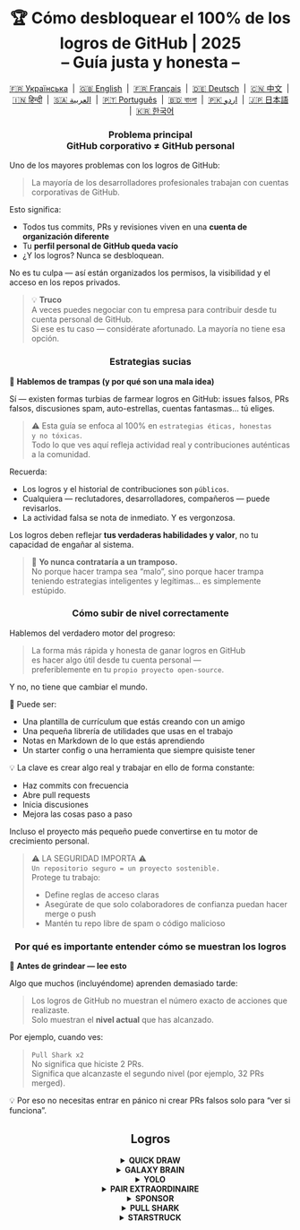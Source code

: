 <h1 align="center">
   🏆 Cómo desbloquear el 100% de los logros de GitHub | 2025<br/>
   – Guía justa y honesta –
</h1>

<div align="center">
  <a href="README_UA.md">🇫🇷 Українська</a> &nbsp;|&nbsp;
  <a href="../README.md">🇬🇧 English</a> &nbsp;|&nbsp;
  <a href="README_FR.md">🇫🇷 Français</a> &nbsp;|&nbsp;
  <a href="README_DE.md">🇩🇪 Deutsch</a> &nbsp;|&nbsp;
  <a href="README_ZH.md">🇨🇳 中文</a> &nbsp;|&nbsp;
  <a href="README_HI.md">🇮🇳 हिन्दी</a> &nbsp;|&nbsp;
  <a href="README_AR.md">🇸🇦 العربية</a> &nbsp;|&nbsp;
  <a href="README_PT.md">🇵🇹 Português</a> &nbsp;|&nbsp;
  <a href="README_BN.md">🇧🇩 বাংলা</a> &nbsp;|&nbsp;
  <a href="README_UR.md">🇵🇰 اردو</a> &nbsp;|&nbsp;
  <a href="README_JP.md">🇯🇵 日本語</a> &nbsp;|&nbsp;
  <a href="README_KO.md">🇰🇷 한국어</a>
</div>

<h3 align="center">
   Problema principal<br/>
   GitHub corporativo ≠ GitHub personal
</h3>

Uno de los mayores problemas con los logros de GitHub:

> La mayoría de los desarrolladores profesionales trabajan con cuentas corporativas de GitHub.

Esto significa:
- Todos tus commits, PRs y revisiones viven en una **cuenta de organización diferente**
- Tu **perfil personal de GitHub queda vacío**
- ¿Y los logros? Nunca se desbloquean.

No es tu culpa — así están organizados los permisos, la visibilidad y el acceso en los repos privados.

> 💡 **Truco**  
> A veces puedes negociar con tu empresa para contribuir desde tu cuenta personal de GitHub.  
> Si ese es tu caso — considérate afortunado. La mayoría no tiene esa opción.

<h3 align="center">Estrategias sucias</h3>

🚫 <b>Hablemos de trampas (y por qué son una mala idea)</b>

Sí — existen formas turbias de farmear logros en GitHub: issues falsos, PRs falsos, discusiones spam, auto-estrellas, cuentas fantasmas... tú eliges.

> ⚠️ Esta guía se enfoca al 100% en <code>estrategias éticas, honestas y no tóxicas</code>.  
> Todo lo que ves aquí refleja actividad real y contribuciones auténticas a la comunidad.

Recuerda:
- Los logros y el historial de contribuciones son <code>públicos</code>.
- Cualquiera — reclutadores, desarrolladores, compañeros — puede revisarlos.
- La actividad falsa se nota de inmediato. Y es vergonzosa.

Los logros deben reflejar <strong>tus verdaderas habilidades y valor</strong>, no tu capacidad de engañar al sistema.

> 💬 <strong>Yo nunca contrataría a un tramposo.</strong><br>
> No porque hacer trampa sea “malo”, sino porque hacer trampa teniendo estrategias inteligentes y legítimas... es simplemente estúpido.

<h3 align="center">Cómo subir de nivel correctamente</h3>

Hablemos del verdadero motor del progreso:

> La forma más rápida y honesta de ganar logros en GitHub  
> es hacer algo útil desde tu cuenta personal —  
> preferiblemente en tu <code>propio proyecto open-source</code>.

Y no, no tiene que cambiar el mundo.

🎯 Puede ser:
- Una plantilla de currículum que estás creando con un amigo
- Una pequeña librería de utilidades que usas en el trabajo
- Notas en Markdown de lo que estás aprendiendo
- Un starter config o una herramienta que siempre quisiste tener

💡 La clave es crear algo real y trabajar en ello de forma constante:
* Haz commits con frecuencia
* Abre pull requests
* Inicia discusiones
* Mejora las cosas paso a paso

Incluso el proyecto más pequeño puede convertirse en tu motor de crecimiento personal.

> ⚠️ LA SEGURIDAD IMPORTA ⚠️  
> <code>Un repositorio seguro = un proyecto sostenible.</code>  
> Protege tu trabajo:
> * Define reglas de acceso claras
> * Asegúrate de que solo colaboradores de confianza puedan hacer merge o push
> * Mantén tu repo libre de spam o código malicioso

<h3 align="center">Por qué es importante entender cómo se muestran los logros</h3>

🧠 <b>Antes de grindear — lee esto</b>

Algo que muchos (incluyéndome) aprenden demasiado tarde:

> Los logros de GitHub no muestran el número exacto de acciones que realizaste.  
> Solo muestran el <strong>nivel actual</strong> que has alcanzado.

Por ejemplo, cuando ves:

> <code>Pull Shark x2</code>  
> No significa que hiciste 2 PRs.  
> Significa que alcanzaste el segundo nivel (por ejemplo, 32 PRs merged).

💡 Por eso no necesitas entrar en pánico ni crear PRs falsos solo para “ver si funciona”.

<h2 align="center">Logros</h2>

<details>
    <summary align="center"><b>QUICK DRAW</b></summary>
<blockquote>Cierra un issue o PR dentro de los 5 minutos posteriores a su creación.</blockquote>
<div align="center">
    <img src="../badges/quick-draw.png" alt="QuickDraw" width="140">
</div>

Seamos honestos — este logro es más un meme que una medalla 😅  
Es tan fácil de conseguir que casi no cuenta… pero bueno, ¡igual aparece en tu perfil!

<ol>
    <li>Crea un PR</li>
    <li>Ciérralo de inmediato</li>
</ol>

<blockquote>
   <b>⚠️ No necesitas crear PRs falsos. ⚠️</b><br/>
   Simplemente cierra y vuelve a abrir cualquier PR real durante tu trabajo — también cuenta.
</blockquote>
</details>

<details>
    <summary align="center"><b>GALAXY BRAIN</b></summary>
<blockquote>Haz que tu respuesta sea marcada como “aceptada” en una discusión de GitHub.</blockquote>
<div align="center">
    <img src="../badges/galaxy-brain.png" alt="Galaxy Brain">
</div>

Galaxy Brain premia a quienes dan <strong>respuestas realmente útiles</strong> en las discusiones.  
Si el autor del tema marca tu respuesta como aceptada — te llevas el logro.

Puedes conseguirlo perfectamente en tu propio proyecto open-source.  
Y no solo es legítimo — también es una <strong>práctica útil</strong> para cualquier equipo.

Aprenderás a:
<ul>
    <li>Escribir comunicación estructurada y accesible</li>
    <li>Guardar fuentes de verdad para decisiones importantes del proyecto</li>
    <li>Mantener a todo tu equipo al tanto de debates clave</li>
</ul>

🚀 ¡Houston, tenemos un problema! 🚀  
Aunque tu respuesta sea buena y solucione el problema — rara vez es marcada como aceptada.  
Las solicitudes suelen ser ignoradas, y terminas siendo “ghosteado”. Duele, pero es real.

Así que en lugar de depender de desconocidos, haz esto:
> Farmea Galaxy Brain en un <strong>entorno controlado</strong>:
* Coordínate con un amigo o colega
* Responde a sus preguntas reales
* Pídele que marque tu respuesta como aceptada si le ayudó

`🧩 Estrategia 1: Resuelve el problema de tu amigo`

<ol>
    <li>Encuentra repos públicos relacionados con tu stack</li>
    <li>Verifica si tienen Discussions activadas</li>
    <li>Cuando un amigo/colega haga una pregunta que conoces — respóndela</li>
    <li>Después de resolver el problema, hagan lo siguiente:
         <ul>
            <li>Pídele a tu amigo que cree una discusión en el repo correspondiente usando el texto que tú le diste</li>
            <li>Escribe tu respuesta ahí</li>
            <li>Pídele que la marque como aceptada</li>
         </ul>
    </li>
</ol>

✅ Esta estrategia es honesta, útil y crea recursos duraderos para la comunidad.

`🛠️ Estrategia 2: Usa Discussions en tu propio repo`

Si mantienes un proyecto open-source, simplemente <code>mueve la comunicación importante a GitHub Discussions</code>.

1. Activa Discussions en la configuración del repositorio
2. Cuando haya decisiones o debates funcionales — abre un hilo público
3. Comparte respuestas claras y constructivas que ayuden al equipo
4. Si otro inicia el tema — podrá marcar tu respuesta como aceptada

✅ Esta estrategia:
- Genera historial transparente de decisiones
- Muestra liderazgo e iniciativa
- Mantiene al equipo en sintonía
- Y sí — también te da el logro
</details>

<details>
<summary align="center"><b>YOLO</b></summary>

> Haz merge de un PR `sin revisión`.

<div align="center">
    <img src="../badges/yolo.png" alt="YOLO" width="140">
</div>

Este logro trata de velocidad, confianza... o imprudencia 😅  
Solo necesitas hacerlo una vez. Aquí está la forma más limpia de lograrlo:

<ol>
    <li>Haz un cambio pequeño y seguro en tu proyecto. Por ejemplo:</li>
    <ul>
        <li>Arreglo de lint</li>
        <li>Un parche de una línea</li>
        <li>Pequeña mejora en el <code>README.md</code></li>
        <li>Commit inicial con configuración o <code>git init</code></li>
    </ul>
    <li>Crea un PR</li>
    <li>Haz merge tú mismo, sin pedir revisión</li>
</ol>

<blockquote>
   ⚠️ <b>ADVERTENCIA: NO HAGAS YOLO EN PRODUCCIÓN</b> ⚠️<br/>
   Solo haz merge sin revisión de un PR con el commit inicial de tu proyecto open-source 😉  
   Es limpio, honesto y completamente válido.
</blockquote>
</details>

<details>
    <summary align="center"><b>PAIR EXTRAORDINAIRE</b></summary>
<blockquote>Haz merge de un PR que incluya un commit con coautoría.</blockquote>
<div align="center">
    <img src="../badges/pair-extraordinaire.png" alt="Pair Extraordinaire">
</div>

El trabajo en equipo mejora todo — ¡incluso los logros!  
Para conseguir esta insignia, necesitas practicar pair programming de forma honesta y transparente.

<ol>
    <li>Únete a un colaborador de tu proyecto open-source. Programen juntos: compartan ideas, revisen código, comiteen en conjunto.</li>
    <li>Añade una línea de coautoría al mensaje de commit:<br>
        <code>Co-authored-by: johnDoe &lt;johnDoe@example.com&gt;</code><br>
        <ul>
            <li><code>johnDoe</code> — nombre de usuario en GitHub (de la URL del perfil)</li>
            <li><code>johnDoe@example.com</code> — correo electrónico asociado a su cuenta de GitHub</li>
        </ul>
    </li>
    <li>Crea el PR y haz merge</li>
</ol>

Este es uno de los logros más valiosos porque se basa completamente en el trabajo colaborativo.  
El pair programming no solo acelera el aprendizaje, también mejora la calidad del código gracias al diálogo y la revisión compartida.

> ⚙️ <strong>Hack 0: Automatízalo</strong><br>
> Configura una plantilla de mensaje de commit en tu IDE con el campo `Co-authored-by:` ya escrito.  
> Así evitas errores y te aseguras de no olvidar a ningún colaborador.

> 🦈 <strong>Hack 1: Gana <code>Pull Shark</code> en paralelo</strong><br>
> Si tu colega hace merge del PR — tú también avanzas hacia el logro <strong>Pull Shark</strong>.  
> Es un 2x1. Solo organicen bien los roles y váyanse turnando. Trabaja con inteligencia, no con exceso.
</details>

<details>
    <summary align="center"><b>SPONSOR</b></summary>
<blockquote>🐺 Lánzale una moneda al brujo</blockquote>
<div align="center">
    <img src="../badges/sponsor.png" alt="Sponsor" width="140">
</div>

Apoya financieramente a un desarrollador o proyecto open-source a través de GitHub Sponsors.

<div align="center">
   <br/>
   Para ganar esta insignia, simplemente haz una donación a cualquier iniciativa open-source.<br/>
   Tal vez sea una herramienta que usas a diario.<br/>
   Tal vez un repositorio que te salvó el fin de semana.<br/>
   O simplemente un dev que admiras.<br/>
   <br/>
</div>

💡 Incluso una pequeña donación marca la diferencia. Muestra gratitud, respeto y mantiene vivo el espíritu del open-source.

> ❤️ Si esta guía te resultó útil — considera `patrocinar este repo`.  
> Es la mejor forma de decir “gracias” por el esfuerzo.
</details>

<details>
    <summary align="center"><b>PULL SHARK</b></summary>
<blockquote>Haz que otra persona haga merge de tu PR.</blockquote>
<div align="center">
    <img src="../badges/pull-shark.png" alt="Pull Shark">
</div>

La forma más sencilla de empezar es trabajar en tu propio proyecto open-source (como ya mencionamos arriba).  
Solo crea PRs reales y útiles, y pídele a tus colaboradores que los revisen y hagan merge.

⭐ Este es el **logro que más impulsa tus habilidades** en GitHub — te obliga a escribir código limpio, testeable y fácil de revisar.

> 💡 **Hack 0: Haz PRs pequeños y atómicos**  
Muchos principiantes caen en la trampa del “mega-PR”: meter todo en un único pull enorme.  
Pero si realmente quieres farmear Pull Shark (y crecer como dev), tienes que aprender a hacer PRs pequeños y enfocados.  
Es decir — <code>bien delimitados, legibles, fáciles de testear y revisar</code>.  
Esto no es solo por la insignia — <strong>así trabajan los profesionales</strong>.

> 🤝 **Hack 1: Gana “Pair Extraordinaire” al mismo tiempo**  
> Forma equipo con un colaborador. Programen juntos, revísense el código, cooperen.  
> Luego añade el tag <code>Co-authored-by:</code> para reflejar el esfuerzo compartido.  
> Ambos progresarán en dos logros a la vez. ¡Movida inteligente!

> 🎯 **Hack 2: Regala YOLOs**  
> Si hiciste un PR pequeño y seguro — deja que tu compañero lo mergee <em>sin revisión</em> para que desbloquee el badge YOLO.  
> Tú aportas valor — él se lleva un logro. <code>win-win</code>!
</details>

<details>
    <summary align="center"><b>STARSTRUCK</b></summary>
<blockquote>Crea un repositorio que reciba muchas estrellas.</blockquote>
<div align="center">
    <img src="../badges/starstruck.png" alt="Starstruck">
</div>

Este es uno de los logros más difíciles y respetados en GitHub.  
Refleja tu impacto real en la comunidad y no puede conseguirse con acciones rutinarias.  
Desarrolladores y reclutadores lo toman muy en serio.

No hay checklist ni atajo. La única forma es detectar un problema real en la comunidad… y resolverlo.

🎯 Veo dos caminos realistas:

<ol>
    <li><strong>Crear un producto de software</strong><br>
        Seamos honestos — eso requiere no solo habilidades fuertes, sino años de experiencia para detectar la necesidad correcta.  
        Probablemente no sea para tu primer repo.
    </li>
    <li><strong>Crear un repositorio que ofrezca valor a través de recursos</strong><br>
        Por ejemplo: una guía útil, un starter config, una herramienta CLI pequeña, o incluso una lista curada (awesome list).
    </li>
</ol>

<blockquote><strong>⭐ ¡Dale "Star", bro! ⭐</strong><br>
Este repositorio es un ejemplo de recurso hecho para el bien de la comunidad.  
Si esta guía te ayudó — deja tu estrella 🫡
</blockquote>

---

### 🧠 ¿Cómo encontrar tu propia idea “digna de estrellas”?

Enfócate en el dolor. Aprende a detectarlo. Aquí es donde puedes buscar:

1. **Google autocomplete** — observa lo que la gente busca:  
   `"github how to..."`, `"vite storybook setup..."`, etc.

2. **Issues y discusiones** en tus frameworks favoritos:  
   Si alguien pide algo y la publicación recibe muchos 👍 — es una necesidad real.

3. **Escucha la frustración** — cada vez que alguien (o tú mismo) diga:  
   *“¡Esto apesta!”* o *“Ojalá existiera...”* — eso es una señal.

Después de eso, es simple: **propón una solución**.  
Envuélvela en un repo limpio con buen README — y compártela.
</details>
